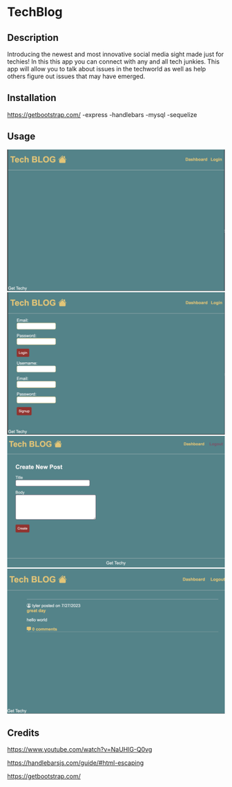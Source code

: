 # TechBlog

## Description

Introducing the newest and most innovative social media sight made just for techies!
In this this app you can connect with any and all tech junkies.
This app will allow you to talk about issues in the techworld as well as help others figure out issues that may have emerged. 

## Installation

https://getbootstrap.com/
-express 
-handlebars
-mysql
-sequelize

## Usage

![alt text](/views/images/Screenshot%202023-07-27%20at%208.00.50%20PM.png)
![alt text](/views/images/Screenshot%202023-07-27%20at%208.01.02%20PM.png)
![alt text](/views/images/Screenshot%202023-07-27%20at%208.35.18%20PM.png)
![alt text](/views/images/Screenshot%202023-07-27%20at%208.01.25%20PM.png)

## Credits

https://www.youtube.com/watch?v=NaUHlG-Q0vg

https://handlebarsjs.com/guide/#html-escaping

https://getbootstrap.com/
